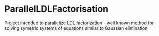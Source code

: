 # ParallelLDLFactorisation
Project intended to parallelize LDL factorization - well known method for solving symetric systems of equations similar to Gaussian elimination
